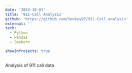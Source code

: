 ```yaml
---
date: '2024-10-01'
title: '911-Call Analysis'
github: 'https://github.com/Venkyy97/911-Call-analysis'
external: ''
tech:
  - Python
  - Pandas
  - Seaborn

showInProjects: true
---
```


Analysis of 911 call data

